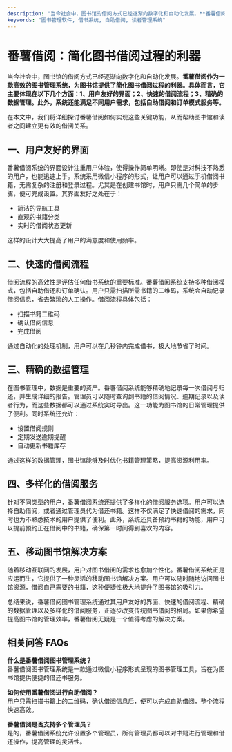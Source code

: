 ```yaml
---
description: "当今社会中，图书馆的借阅方式已经逐渐向数字化和自动化发展。**番薯借阅作为一款高效的图书管理系统，为图书馆提供了简化图书借阅过程的利器。具体而言，它主要体现在以下几个方面：1、用户友好的界面；2、快速的借阅流程；3、精确的数据管理。此外，系统还能满足不同用户需求，包括自助借阅和订单模式服务等。**"
keywords: "图书管理软件, 借书系统, 自助借阅, 读者管理系统"
---
```

# 番薯借阅：简化图书借阅过程的利器

当今社会中，图书馆的借阅方式已经逐渐向数字化和自动化发展。**番薯借阅作为一款高效的图书管理系统，为图书馆提供了简化图书借阅过程的利器。具体而言，它主要体现在以下几个方面：1、用户友好的界面；2、快速的借阅流程；3、精确的数据管理。此外，系统还能满足不同用户需求，包括自助借阅和订单模式服务等。**

在本文中，我们将详细探讨番薯借阅如何实现这些关键功能，从而帮助图书馆和读者之间建立更有效的借阅关系。

## **一、用户友好的界面**

番薯借阅系统的界面设计注重用户体验，使得操作简单明晰。即使是对科技不熟悉的用户，也能迅速上手。系统采用微信小程序的形式，让用户可以通过手机借阅书籍，无需复杂的注册和登录过程。尤其是在创建书馆时，用户只需几个简单的步骤，便可完成设置。其界面友好之处在于：

- 简洁的导航工具
- 直观的书籍分类
- 实时的借阅状态更新

这样的设计大大提高了用户的满意度和使用频率。

## **二、快速的借阅流程**

借阅流程的高效性是评估任何借书系统的重要标准。番薯借阅系统支持多种借阅模式，包括自助借还和订单确认。用户只需扫描所需书籍的二维码，系统会自动记录借阅信息，省去繁琐的人工操作。借阅流程具体包括：

- 扫描书籍二维码
- 确认借阅信息
- 完成借阅

通过自动化的处理机制，用户可以在几秒钟内完成借书，极大地节省了时间。

## **三、精确的数据管理**

在图书管理中，数据是重要的资产。番薯借阅系统能够精确地记录每一次借阅与归还，并生成详细的报告。管理员可以随时查询到书籍的借阅情况、逾期记录以及读者行为，而这些数据都可以通过系统实时导出。这一功能为图书馆的日常管理提供了便利。同时系统还允许：

- 设置借阅规则
- 定期发送逾期提醒
- 自动更新书籍库存

通过这样的数据管理，图书馆能够及时优化书籍管理策略，提高资源利用率。

## **四、多样化的借阅服务**

针对不同类型的用户，番薯借阅系统还提供了多样化的借阅服务选项。用户可以选择自助借阅，或者通过管理员代为借还书籍。这样不仅满足了快速借阅的需求，同时也为不熟悉技术的用户提供了便利。此外，系统还具备预约书籍的功能，用户可以提前预约正在借阅中的书籍，确保第一时间得到喜欢的内容。

## **五、移动图书馆解决方案**

随着移动互联网的发展，用户对图书借阅的需求也愈加个性化。番薯借阅系统正是应运而生，它提供了一种灵活的移动图书馆解决方案。用户可以随时随地访问图书馆资源，借阅自己需要的书籍，这种便捷性极大地提升了图书馆的吸引力。

总结来说，番薯借阅图书管理系统通过其用户友好的界面、快速的借阅流程、精确的数据管理以及多样化的借阅服务，正逐步改变传统图书借阅的格局。如果你希望提高图书馆的管理效率，番薯借阅无疑是一个值得考虑的解决方案。

## 相关问答 FAQs

**什么是番薯借阅图书管理系统？**  
番薯借阅图书管理系统是一款通过微信小程序形式呈现的图书管理工具，旨在为图书馆提供便捷的借还书服务。

**如何使用番薯借阅进行自助借阅？**  
用户只需扫描书籍上的二维码，确认借阅信息后，便可以完成自助借阅，整个流程快速高效。

**番薯借阅是否支持多个管理员？**  
是的，番薯借阅系统允许设置多个管理员，所有管理员都可以对书籍进行管理和借还操作，提高管理的灵活性。
